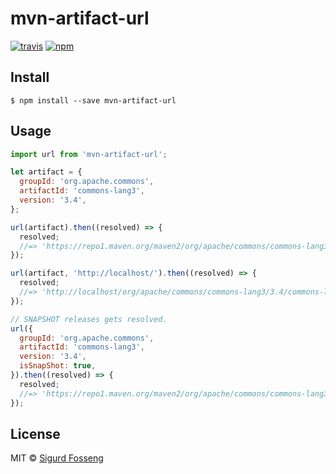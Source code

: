 # mvn-artifact-url

[![travis][travis-image]][travis-url]
[![npm][npm-image]][npm-url]

[travis-image]: https://img.shields.io/travis/laat/mvn-dl.svg?style=flat&branch=master
[travis-url]: https://travis-ci.org/laat/mvn-dl
[npm-image]: https://img.shields.io/npm/v/mvn-artifact-url.svg?style=flat
[npm-url]: https://npmjs.org/package/mvn-artifact-url

## Install

```
$ npm install --save mvn-artifact-url
```

## Usage

```javascript
import url from 'mvn-artifact-url';

let artifact = {
  groupId: 'org.apache.commons',
  artifactId: 'commons-lang3',
  version: '3.4',
};

url(artifact).then((resolved) => {
  resolved;
  //=> 'https://repo1.maven.org/maven2/org/apache/commons/commons-lang3/3.4/commons-lang3-3.4.jar'
});

url(artifact, 'http://localhost/').then((resolved) => {
  resolved;
  //=> 'http://localhost/org/apache/commons/commons-lang3/3.4/commons-lang3-3.4.jar'
});

// SNAPSHOT releases gets resolved.
url({
  groupId: 'org.apache.commons',
  artifactId: 'commons-lang3',
  version: '3.4',
  isSnapShot: true,
}).then((resolved) => {
  resolved;
  //=> 'https://repo1.maven.org/maven2/org/apache/commons/commons-lang3/3.4-SNAPSHOT/commons-lang3-3.4-1-23.jar'
});
```

## License

MIT © [Sigurd Fosseng](http://github.com/laat)
